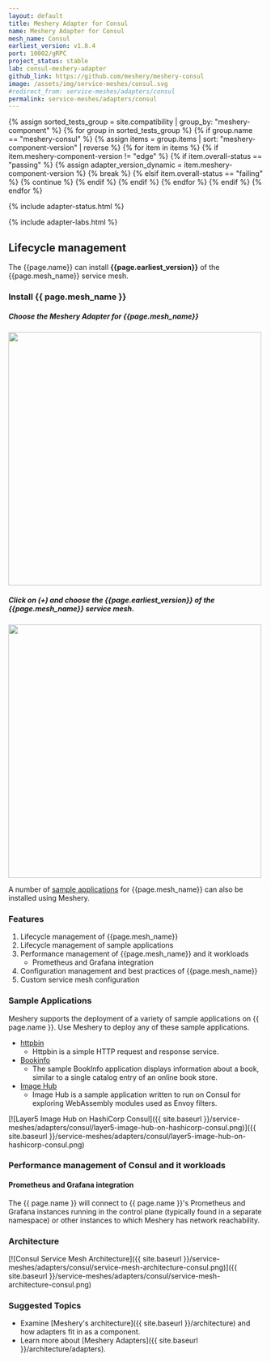 ```yaml
---
layout: default
title: Meshery Adapter for Consul
name: Meshery Adapter for Consul
mesh_name: Consul
earliest_version: v1.8.4
port: 10002/gRPC
project_status: stable
lab: consul-meshery-adapter
github_link: https://github.com/meshery/meshery-consul
image: /assets/img/service-meshes/consul.svg
#redirect_from: service-meshes/adapters/consul
permalink: service-meshes/adapters/consul
---
```


{% assign sorted_tests_group = site.compatibility | group_by: "meshery-component" %}
{% for group in sorted_tests_group %}
      {% if group.name == "meshery-consul" %}
        {% assign items = group.items | sort: "meshery-component-version" | reverse %}
        {% for item in items %}
          {% if item.meshery-component-version != "edge" %}
            {% if item.overall-status == "passing" %}
              {% assign adapter_version_dynamic = item.meshery-component-version %}
              {% break %}
            {% elsif item.overall-status == "failing" %}
              {% continue %}
            {% endif %}
          {% endif %}
        {% endfor %} 
      {% endif %}
{% endfor %}

{% include adapter-status.html %}

{% include adapter-labs.html %}

## Lifecycle management

The {{page.name}} can install **{{page.earliest_version}}** of the {{page.mesh_name}} service mesh.

### Install {{ page.mesh_name }}

##### Choose the Meshery Adapter for {{page.mesh_name}}

<a href="{{ site.baseurl }}/assets/img/adapters/consul/consul-adapter.png">
  <img style="width:500px;" src="{{ site.baseurl }}/assets/img/adapters/consul/consul-adapter.png" />
</a>

##### Click on (+) and choose the {{page.earliest_version}} of the {{page.mesh_name}} service mesh.

<a href="{{ site.baseurl }}/assets/img/adapters/consul/consul-install.png">
  <img style="width:500px;" src="{{ site.baseurl }}/assets/img/adapters/consul/consul-install.png" />
</a>

A number of [sample applications](#sample-applications) for {{page.mesh_name}} can also be installed using Meshery.

### Features

1. Lifecycle management of {{page.mesh_name}}
1. Lifecycle management of sample applications
1. Performance management of {{page.mesh_name}} and it workloads
   - Prometheus and Grafana integration
1. Configuration management and best practices of {{page.mesh_name}}
1. Custom service mesh configuration

### Sample Applications

Meshery supports the deployment of a variety of sample applications on {{ page.name }}. Use Meshery to deploy any of these sample applications.

- [httpbin]({{site.baseurl}}/guides/sample-apps#httpbin)
  - Httpbin is a simple HTTP request and response service.
- [Bookinfo]({{site.baseurl}}/guides/sample-apps#bookinfo)
  - The sample BookInfo application displays information about a book, similar to a single catalog entry of an online book store.
- [Image Hub]({{site.baseurl}}/guides/sample-apps#imagehub)
  - Image Hub is a sample application written to run on Consul for exploring WebAssembly modules used as Envoy filters.

[![Layer5 Image Hub on HashiCorp Consul]({{ site.baseurl }}/service-meshes/adapters/consul/layer5-image-hub-on-hashicorp-consul.png)]({{ site.baseurl }}/service-meshes/adapters/consul/layer5-image-hub-on-hashicorp-consul.png)

### Performance management of Consul and it workloads

#### Prometheus and Grafana integration

The {{ page.name }} will connect to {{ page.name }}'s Prometheus and Grafana instances running in the control plane (typically found in a separate namespace) or other instances to which Meshery has network reachability.

### Architecture

[![Consul Service Mesh Architecture]({{ site.baseurl }}/service-meshes/adapters/consul/service-mesh-architecture-consul.png)]({{ site.baseurl }}/service-meshes/adapters/consul/service-mesh-architecture-consul.png)

### Suggested Topics

- Examine [Meshery's architecture]({{ site.baseurl }}/architecture) and how adapters fit in as a component.
- Learn more about [Meshery Adapters]({{ site.baseurl }}/architecture/adapters).
